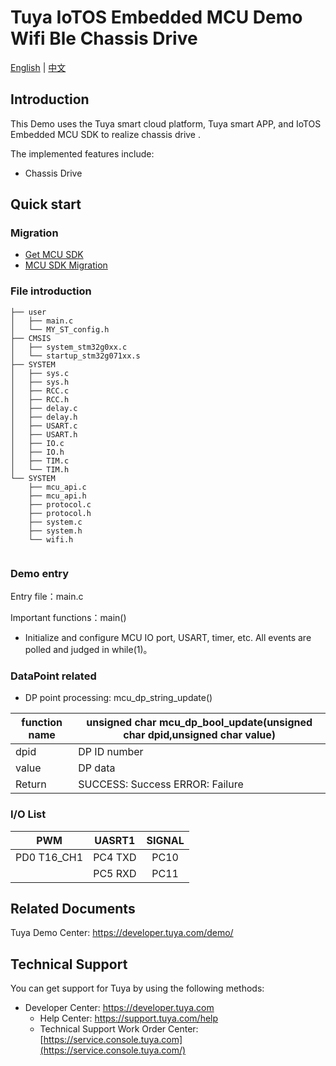 # Tuya IoTOS Embedded MCU Demo Wifi Ble Chassis Drive

[English](./README.md) | [中文](./README_zh.md)

## Introduction  

This Demo uses the Tuya smart cloud platform, Tuya smart APP, and IoTOS Embedded MCU SDK to realize chassis drive .

The implemented features include:

+  Chassis Drive


## Quick start  

### Migration

+ [Get MCU SDK](https://developer.tuya.com/en/docs/iot/device-development/embedded-software-development/mcu-development-access/mcu-access-guide?id=K9hrbv1ub5owo#title-2-产品创建)
+ [MCU SDK Migration](https://developer.tuya.com/en/docs/iot/device-development/embedded-software-development/mcu-development-access/wifi-mcu-sdk-solution/overview-of-migrating-tuyas-mcu-sdk?id=K9hhi0xr5vll9)


### File introduction 

```
├── user
│   ├── main.c
│   └── MY_ST_config.h
├── CMSIS
│   ├── system_stm32g0xx.c
│   └── startup_stm32g071xx.s
├── SYSTEM
│   ├── sys.c
│   ├── sys.h
│   ├── RCC.c
│   ├── RCC.h
│   ├── delay.c
│   ├── delay.h
│   ├── USART.c
│   ├── USART.h
│   ├── IO.c
│   ├── IO.h
│   ├── TIM.c
│   └── TIM.h
└── SYSTEM
    ├── mcu_api.c
    ├── mcu_api.h
    ├── protocol.c
    ├── protocol.h
    ├── system.c
    ├── system.h
    └── wifi.h
    
```



### Demo entry

Entry file：main.c

Important functions：main()

+ Initialize and configure MCU IO port, USART, timer, etc. All events are polled and judged in while(1)。




### DataPoint related

+ DP point processing: mcu_dp_string_update()

| function name | unsigned char mcu_dp_bool_update(unsigned char dpid,unsigned char value) |
| ------------- | ------------------------------------------------------------ |
| dpid          | DP ID number                                                 |
| value         | DP data                                                      |
| Return        | SUCCESS: Success ERROR: Failure                              |



### I/O List  

|     PWM     | UASRT1  | SIGNAL |
| :---------: | :-----: | :----: |
| PD0 T16_CH1 | PC4 TXD |  PC10  |
|             | PC5 RXD |  PC11  |

## 

## Related Documents

  Tuya Demo Center: https://developer.tuya.com/demo/



## Technical Support

  You can get support for Tuya by using the following methods:

- Developer Center: https://developer.tuya.com
  - Help Center: https://support.tuya.com/help
  - Technical Support Work Order Center: [https://service.console.tuya.com](https://service.console.tuya.com/) 

